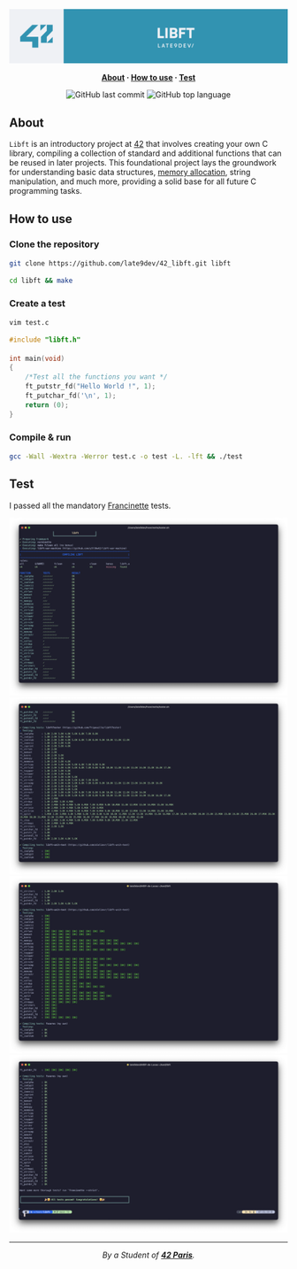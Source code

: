 <h1 align="center" style="display: none">42 libft</h1>

<picture>
  <source media="(prefers-color-scheme: dark)" srcset="./ressources/github-readme-banner-libft-light.png">
  <source media="(prefers-color-scheme: light)" srcset="./ressources/github-readme-banner-libft-dark.png">
  <img alt="Shows an illustrated sun in light mode and a moon with stars in dark mode." src="./ressources/github-readme-banner-libft-color.png">
</picture>

<p align="center">
	<b>
		<a href="#about">About</a>
		<span> · </span>
		<a href="#how-to-use">How to use</a>
		<span> · </span>
		<a href="#test">Test</a>
	</b>
</p>

<p align="center">
	<img alt="GitHub last commit" src="https://img.shields.io/github/last-commit/late9dev/42_libft">
	<img alt="GitHub top language" src="https://img.shields.io/github/languages/top/late9dev/42_libft">
</p>

## About

`Libft` is an introductory project at [42](https://42.fr) that involves creating your own C library, compiling a collection of standard and additional functions that can be reused in later projects. This foundational project lays the groundwork for understanding basic data structures, [memory allocation](https://youtu.be/MIL2BK02X8A?si=DAC4B3Nw32vwGhIu), string manipulation, and much more, providing a solid base for all future C programming tasks.

## How to use

### Clone the repository

```bash
git clone https://github.com/late9dev/42_libft.git libft
```

```bash
cd libft && make
```

### Create a test

```bash
vim test.c
```

```c
#include "libft.h"

int	main(void)
{
	/*Test all the functions you want */
	ft_putstr_fd("Hello World !", 1);
	ft_putchar_fd('\n', 1);
	return (0);
}
```

### Compile & run

```bash
gcc -Wall -Wextra -Werror test.c -o test -L. -lft && ./test
```

## Test

I passed all the mandatory [Francinette](https://github.com/xicodomingues/francinette) tests.

<img src="./ressources/libft_francinette_tests.png" alt="Francinette printf tests passed">

<img src="./ressources/libft_francinette_tests_2.png" alt="Francinette printf tests passed">

<img src="./ressources/libft_francinette_tests_3.png" alt="Francinette printf tests passed">

<img src="./ressources/libft_francinette_tests_4.png" alt="Francinette printf tests passed">

---

<div align="center">
	<i>By a Student of <a href="https://42.fr"><b>42 Paris</b></a>.</i>
</div>
